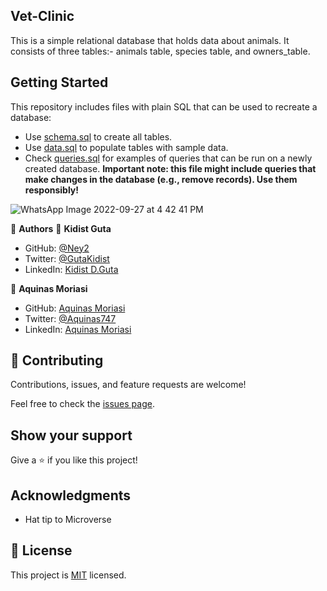 ## Vet-Clinic
This is a simple relational database that holds data about animals. It consists of three tables:- animals table, species table, and owners_table.
## Getting Started

This repository includes files with plain SQL that can be used to recreate a database:

- Use [schema.sql](./schema.sql) to create all tables.
- Use [data.sql](./data.sql) to populate tables with sample data.
- Check [queries.sql](./queries.sql) for examples of queries that can be run on a newly created database. **Important note: this file might include queries that make changes in the database (e.g., remove records). Use them responsibly!**


![WhatsApp Image 2022-09-27 at 4 42 41 PM](https://user-images.githubusercontent.com/95876178/192546866-1e3a4831-6e16-4a4b-a3c3-88f90cdf0d12.jpeg)

👤 **Authors**
👤 **Kidist Guta**

- GitHub: [@Ney2](https://github.com/Ney2)
- Twitter: [@GutaKidist](https://twitter.com/GutaKidist)
- LinkedIn: [Kidist D.Guta](https://www.linkedin.com/in/kidist-guta/)

👤 **Aquinas Moriasi**

- GitHub: [Aquinas Moriasi](https://github.com/Aquinasmoriasi)
- Twitter: [@Aquinas747](twitter.com/aquinas747)
- LinkedIn: [Aquinas Moriasi](https://www.linkedin.com/in/aquinas-moriasi/)

## 🤝 Contributing

Contributions, issues, and feature requests are welcome!

Feel free to check the [issues page](https://github.com/Ney2/Vet-Clinic/issues).

## Show your support

Give a ⭐️ if you like this project!

## Acknowledgments

- Hat tip to Microverse

## 📝 License

This project is [MIT](https://github.com/Ney2/readme-template/blob/master/MIT.md) licensed.
